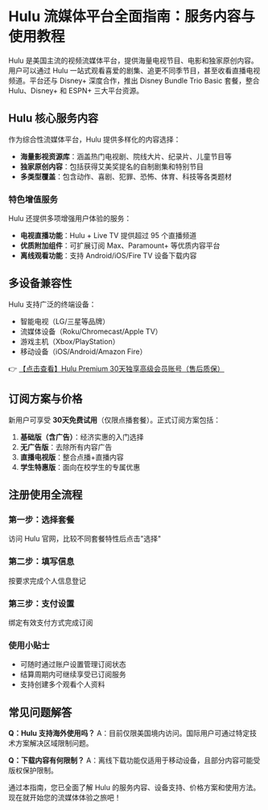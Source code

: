 # Hulu 流媒体平台全面指南：服务内容与使用教程

Hulu 是美国主流的视频流媒体平台，提供海量电视节目、电影和独家原创内容。用户可以通过 Hulu 一站式观看喜爱的剧集、追更不同季节目，甚至收看直播电视频道。平台还与 Disney+ 深度合作，推出 Disney Bundle Trio Basic 套餐，整合 Hulu、Disney+ 和 ESPN+ 三大平台资源。

## Hulu 核心服务内容

作为综合性流媒体平台，Hulu 提供多样化的内容选择：

- **海量影视资源库**：涵盖热门电视剧、院线大片、纪录片、儿童节目等
- **独家原创内容**：包括获得艾美奖提名的自制剧集和特别节目
- **多类型覆盖**：包含动作、喜剧、犯罪、恐怖、体育、科技等各类题材

### 特色增值服务

Hulu 还提供多项增强用户体验的服务：

- **电视直播功能**：Hulu + Live TV 提供超过 95 个直播频道
- **优质附加组件**：可扩展订阅 Max、Paramount+ 等优质内容平台
- **离线观看功能**：支持 Android/iOS/Fire TV 设备下载内容

## 多设备兼容性

Hulu 支持广泛的终端设备：

- 智能电视（LG/三星等品牌）
- 流媒体设备（Roku/Chromecast/Apple TV）
- 游戏主机（Xbox/PlayStation）
- 移动设备（iOS/Android/Amazon Fire）

👉 [【点击查看】Hulu Premium 30天独享高级会员账号（售后质保）](https://bit.ly/HuLu_vip)

## 订阅方案与价格

新用户可享受 **30天免费试用**（仅限点播套餐）。正式订阅方案包括：

1. **基础版（含广告）**：经济实惠的入门选择
2. **无广告版**：去除所有内容广告
3. **直播电视版**：整合点播+直播内容
4. **学生特惠版**：面向在校学生的专属优惠

## 注册使用全流程

### 第一步：选择套餐
访问 Hulu 官网，比较不同套餐特性后点击"选择"

### 第二步：填写信息
按要求完成个人信息登记

### 第三步：支付设置
绑定有效支付方式完成订阅

### 使用小贴士
- 可随时通过账户设置管理订阅状态
- 结算周期内可继续享受已订阅服务
- 支持创建多个观看个人资料

## 常见问题解答

**Q：Hulu 支持海外使用吗？**
A：目前仅限美国境内访问。国际用户可通过特定技术方案解决区域限制问题。

**Q：下载内容有何限制？**
A：离线下载功能仅适用于移动设备，且部分内容可能受版权保护限制。

通过本指南，您已全面了解 Hulu 的服务内容、设备支持、价格方案和使用方法。现在就开始您的流媒体体验之旅吧！